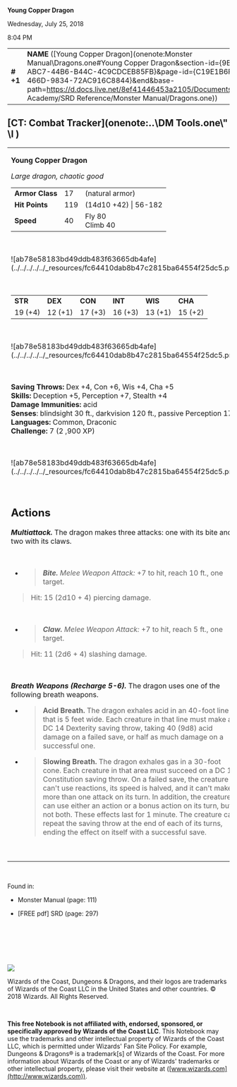 
**Young Copper Dragon**

Wednesday, July 25, 2018

8:04 PM

|           |                                                                                                                                                                                                                                                                                                                        |        |         |         |     |       |         |
|-----------|------------------------------------------------------------------------------------------------------------------------------------------------------------------------------------------------------------------------------------------------------------------------------------------------------------------------|--------|---------|---------|-----|-------|---------|
| **\# +1** | **NAME** ([Young Copper Dragon](onenote:Monster Manual\\Dragons.one#Young Copper Dragon&section-id={9B13BEB9-ABC7-44B6-B44C-4C9CDCEB85FB}&page-id={C19E1B6F-C3C2-466D-9834-72AC916C8844}&end&base-path=https://d.docs.live.net/8ef41446453a2105/Documents/Adventure Academy/SRD Reference/Monster Manual/Dragons.one)) | **17** | **119** | **119** | \-  | Notes | 2900 XP |

## [CT: Combat Tracker](onenote:..\\DM Tools.one\\" \l )

<table><tbody><tr class="odd"><td><p><strong>Young Copper Dragon</strong></p><p><em>Large dragon, chaotic good<br />
</em></p><table><tbody><tr class="odd"><td><strong>Armor Class</strong></td><td>17</td><td>(natural armor)</td></tr><tr class="even"><td><strong>Hit Points</strong></td><td>119</td><td>(14d10 +42) | 56-182</td></tr><tr class="odd"><td><strong>Speed</strong></td><td>40</td><td>Fly 80<br />
Climb 40</td></tr></tbody></table><p> </p><p>![ab78e58183bd49ddb483f63665db4afe](../../../../../_resources/fc64410dab8b47c2815ba64554f25dc5.png)</p><p> </p><table><tbody><tr class="odd"><td><strong>STR</strong></td><td><strong>DEX</strong></td><td><strong>CON</strong></td><td><strong>INT</strong></td><td><strong>WIS</strong></td><td><strong>CHA</strong></td></tr><tr class="even"><td>19 (+4)</td><td>12 (+1)</td><td>17 (+3)</td><td>16 (+3)</td><td>13 (+1)</td><td>15 (+2)</td></tr></tbody></table><p> </p><p>![ab78e58183bd49ddb483f63665db4afe](../../../../../_resources/fc64410dab8b47c2815ba64554f25dc5.png)</p><p> </p><p><strong>Saving Throws:</strong> Dex +4, Con +6, Wis +4, Cha +5<br />
<strong>Skills:</strong> Deception +5, Perception +7, Stealth +4<br />
<strong>Damage Immunities:</strong> acid<br />
<strong>Senses</strong>: blindsight 30 ft., darkvision 120 ft., passive Perception 17<br />
<strong>Languages:</strong> Common, Draconic<br />
<strong>Challenge:</strong> 7 (2 ,900 XP)</p><p> </p><p>![ab78e58183bd49ddb483f63665db4afe](../../../../../_resources/fc64410dab8b47c2815ba64554f25dc5.png)</p><p> </p><h2 id="actions"><strong>Actions</strong></h2><p><em><strong>Multiattack.</strong></em> The dragon makes three attacks: one with its bite and two with its claws.</p><p> </p><ul><li><blockquote><p><em><strong>Bite.</strong> Melee Weapon Attack:</em> +7 to hit, reach 10 ft., one target.</p></blockquote></li></ul><blockquote><p>Hit: 15 (2d10 + 4) piercing damage.</p></blockquote><p> </p><ul><li><blockquote><p><em><strong>Claw.</strong> Melee Weapon Attack:</em> +7 to hit, reach 5 ft., one target.</p></blockquote></li></ul><blockquote><p>Hit: 11 (2d6 + 4) slashing damage.</p></blockquote><p> </p><p><em><strong>Breath Weapons (Recharge 5-6).</strong></em> The dragon uses one of the following breath weapons.</p><ul><li><blockquote><p><strong>Acid Breath.</strong> The dragon exhales acid in an 40-foot line that is 5 feet wide. Each creature in that line must make a DC 14 Dexterity saving throw, taking 40 (9d8) acid damage on a failed save, or half as much damage on a successful one.</p></blockquote></li><li><blockquote><p><strong>Slowing Breath.</strong> The dragon exhales gas in a 30-foot cone. Each creature in that area must succeed on a DC 14 Constitution saving throw. On a failed save, the creature can't use reactions, its speed is halved, and it can't make more than one attack on its turn. In addition, the creature can use either an action or a bonus action on its turn, but not both. These effects last for 1 minute. The creature can repeat the saving throw at the end of each of its turns, ending the effect on itself with a successful save.</p></blockquote></li></ul><p> </p></td></tr></tbody></table>

 

Found in:

-   Monster Manual (page: 111)

-   \[FREE pdf\] SRD (page: 297)

 

 

 

![](tmp\media\image2.png)

Wizards of the Coast, Dungeons & Dragons, and their logos are trademarks of Wizards of the Coast LLC in the United States and other countries. © 2018 Wizards. All Rights Reserved.

 

**This free Notebook is not affiliated with, endorsed, sponsored, or specifically approved by Wizards of the Coast LLC**. This Notebook may use the trademarks and other intellectual property of Wizards of the Coast LLC, which is permitted under Wizards' Fan Site Policy. For example, Dungeons & Dragons® is a trademark\[s\] of Wizards of the Coast. For more information about Wizards of the Coast or any of Wizards' trademarks or other intellectual property, please visit their website at ([www.wizards.com](http://www.wizards.com)).
